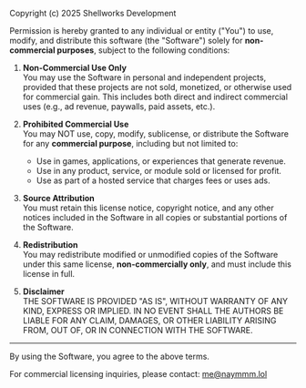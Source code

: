 Copyright (c) 2025 Shellworks Development

Permission is hereby granted to any individual or entity ("You") to use, modify, and distribute this software (the "Software") solely for **non-commercial purposes**, subject to the following conditions:

1. **Non-Commercial Use Only**  
   You may use the Software in personal and independent projects, provided that these projects are not sold, monetized, or otherwise used for commercial gain. This includes both direct and indirect commercial uses (e.g., ad revenue, paywalls, paid assets, etc.).

2. **Prohibited Commercial Use**  
   You may NOT use, copy, modify, sublicense, or distribute the Software for any **commercial purpose**, including but not limited to:
   - Use in games, applications, or experiences that generate revenue.
   - Use in any product, service, or module sold or licensed for profit.
   - Use as part of a hosted service that charges fees or uses ads.

3. **Source Attribution**  
   You must retain this license notice, copyright notice, and any other notices included in the Software in all copies or substantial portions of the Software.

4. **Redistribution**  
   You may redistribute modified or unmodified copies of the Software under this same license, **non-commercially only**, and must include this license in full.

5. **Disclaimer**  
   THE SOFTWARE IS PROVIDED "AS IS", WITHOUT WARRANTY OF ANY KIND, EXPRESS OR IMPLIED. IN NO EVENT SHALL THE AUTHORS BE LIABLE FOR ANY CLAIM, DAMAGES, OR OTHER LIABILITY ARISING FROM, OUT OF, OR IN CONNECTION WITH THE SOFTWARE.

---

By using the Software, you agree to the above terms.

For commercial licensing inquiries, please contact: me@naymmm.lol
